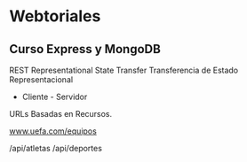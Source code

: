 # Webtoriales

## Curso Express y MongoDB

REST Representational State Transfer
Transferencia de Estado Representacional

* Cliente - Servidor

URLs Basadas en Recursos.

www.uefa.com/equipos 

/api/atletas
/api/deportes
